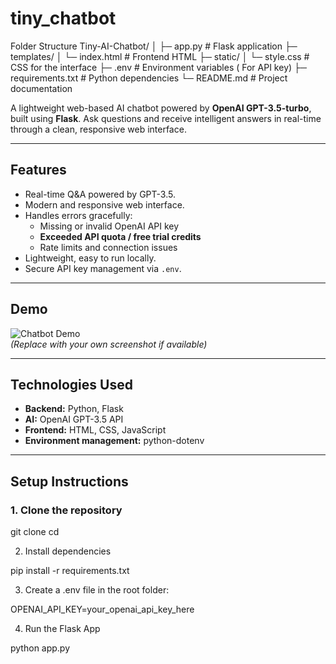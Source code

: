 # tiny_chatbot
Folder Structure
Tiny-AI-Chatbot/
│
├─ app.py               # Flask application
├─ templates/
│   └─ index.html       # Frontend HTML
├─ static/
│   └─ style.css        # CSS for the interface
├─ .env                 # Environment variables ( For API key)
├─ requirements.txt     # Python dependencies
└─ README.md            # Project documentation


A lightweight web-based AI chatbot powered by **OpenAI GPT-3.5-turbo**, built using **Flask**. Ask questions and receive intelligent answers in real-time through a clean, responsive web interface.

---

## **Features**

- Real-time Q&A powered by GPT-3.5.
- Modern and responsive web interface.
- Handles errors gracefully:
  - Missing or invalid OpenAI API key
  - **Exceeded API quota / free trial credits**
  - Rate limits and connection issues
- Lightweight, easy to run locally.
- Secure API key management via `.env`.

---

## **Demo**

![Chatbot Demo](demo_screenshot.png)  
*(Replace with your own screenshot if available)*

---

## **Technologies Used**

- **Backend:** Python, Flask
- **AI:** OpenAI GPT-3.5 API
- **Frontend:** HTML, CSS, JavaScript
- **Environment management:** python-dotenv

---

## **Setup Instructions**

### **1. Clone the repository**
git clone <your-repo-link>
cd <your-repo-folder>

2. Install dependencies

pip install -r requirements.txt

3. Create a .env file in the root folder:

OPENAI_API_KEY=your_openai_api_key_here

4. Run the Flask App

 python app.py
